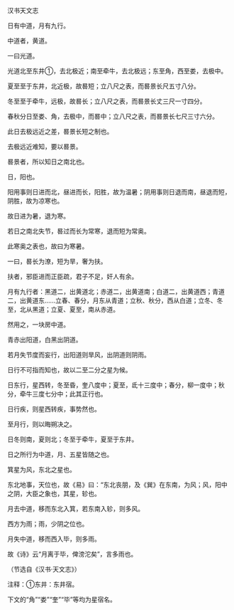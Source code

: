 汉书天文志

日有中道，月有九行。

中道者，黄道。

一曰光道。

光道北至东井①，去北极近；南至牵牛，去北极远；东至角，西至娄，去极中。

夏至至于东井，北近极，故晷短；立八尺之表，而晷景长尺五寸八分。

冬至至于牵牛，远极，故晷长；立八尺之表，而晷景长丈三尺一寸四分。

春秋分日至娄、角，去极中，而晷中；立八尺之表，而晷景长七尺三寸六分。

此日去极远近之差，晷景长短之制也。

去极远近难知，要以晷景。

晷景者，所以知日之南北也。

日，阳也。

阳用事则日进而北，昼进而长，阳胜，故为温暑；阴用事则日退而南，昼退而短，阴胜，故为凉寒也。

故日进为暑，退为寒。

若日之南北失节，晷过而长为常寒，退而短为常奥。

此寒奥之表也，故曰为寒暑。

一曰，晷长为潦，短为旱，奢为扶。

扶者，邪臣进而正臣疏，君子不足，奸人有余。

月有九行者：黑道二，出黄道北；赤道二，出黄道南；白道二，出黄道西；青道二，出黄道东……立春、春分，月东从青道；立秋、秋分，西从白道；立冬、冬至，北从黑道；立夏、夏至，南从赤道。

然用之，一块房中道。

青赤出阳道，白黑出阴道。

若月失节度而妄行，出阳道则旱风，出阴道则阴雨。

日行不可指而知也，故以二至二分之星为候。

日东行，星西转，冬至昏，奎八度中；夏至，氐十三度中；春分，柳一度中；秋分，牵牛三度七分中；此其正行也。

日行疾，则星西转疾，事势然也。

至月行，则以晦朔决之。

日冬则南，夏则北；冬至于牵牛，夏至于东井。

日之所行为中道，月、五星皆随之也。

箕星为风，东北之星也。

东北地事，天位也，故《易》曰：“东北丧朋，及《巽》在东南，为风；风，阳中之阴，大臣之象也，其星，轸也。

月去中道，移而东北入箕，若东南入轸，则多风。

西方为雨；雨，少阴之位也。

月失中道，移而西入毕，则多雨。

故《诗》云“月离于毕，俾滂沱矣”，言多雨也。

（节选自《汉书·天文志》）

注释：①东井：东井宿。

下文的“角”“娄”“奎”“毕”等均为星宿名。

